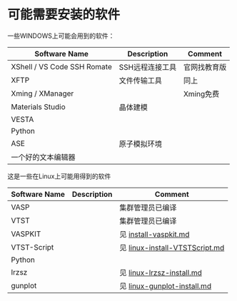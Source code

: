 # 可能需要安装的软件

一些WINDOWS上可能会用到的软件：

| Software Name               | Description     | Comment      |
| --------------------------- | --------------- | ------------ |
| XShell / VS Code SSH Romate | SSH远程连接工具 | 官网找教育版 |
| XFTP                        | 文件传输工具    | 同上         |
| Xming / XManager            |                 | Xming免费    |
| Materials Studio            | 晶体建模        |              |
| VESTA                       |                 |              |
| Python                      |                 |              |
| ASE                         | 原子模拟环境    |              |
| 一个好的文本编辑器          |                 |              |

这是一些在Linux上可能用得到的软件

| Software Name | Description | Comment                                                      |
| ------------- | ----------- | ------------------------------------------------------------ |
| VASP          |             | 集群管理员已编译                                             |
| VTST          |             | 集群管理员已编译                                             |
| VASPKIT       |             | 见  [install-vaspkit.md](..\05-VASP\install-vaspkit.md)      |
| VTST-Script   |             | 见  [linux-install-VTSTScript.md](linux-install-VTSTScript.md) |
| Python        |             |                                                              |
| Irzsz         |             | 见  [linux-lrzsz-install.md](linux-lrzsz-install.md)         |
| gunplot       |             | 见  [linux-gunplot-install.md](linux-gunplot-install.md)     |